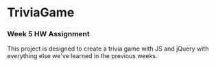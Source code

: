 # TriviaGame
### Week 5 HW Assignment

This project is designed to create a trivia game with JS and jQuery with everything
else we've learned in the previous weeks. 
